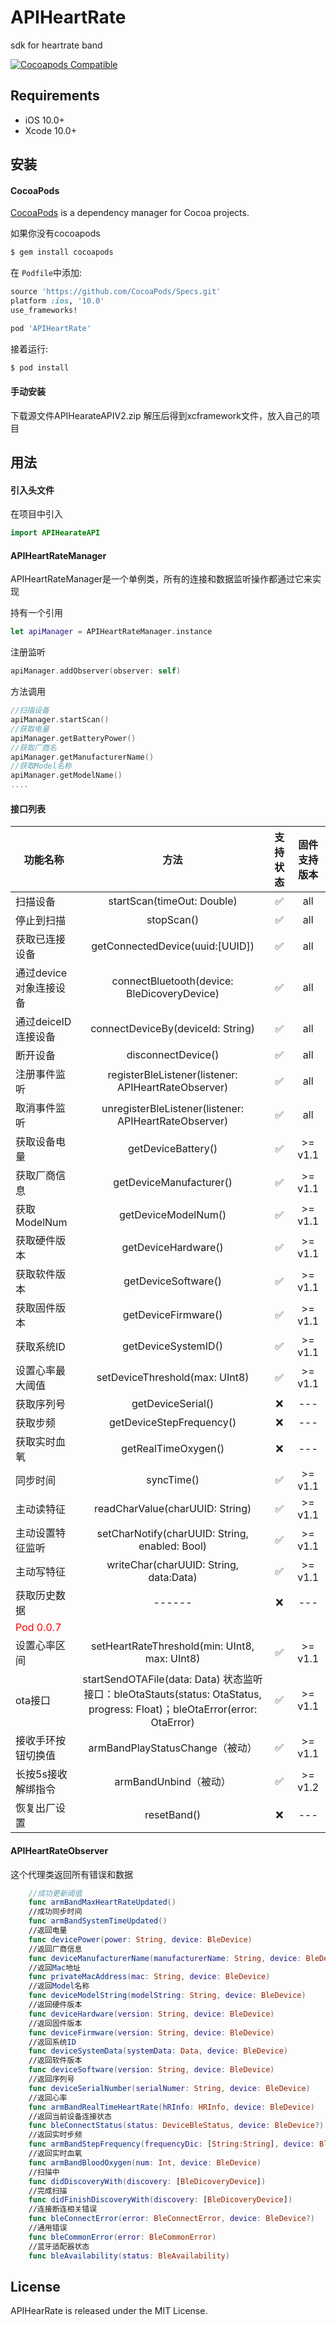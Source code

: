 # APIHeartRate
sdk for heartrate band

[![Cocoapods Compatible](https://img.shields.io/cocoapods/v/APIHeartRate.svg)](https://img.shields.io/cocoapods/v/APIHeartRate.svg)

## Requirements
- iOS 10.0+
- Xcode 10.0+

## 安装

#### CocoaPods
[CocoaPods](http://cocoapods.org) is a dependency manager for Cocoa projects.

如果你没有cocoapods
```bash
$ gem install cocoapods
```

在 `Podfile`中添加:

```ruby
source 'https://github.com/CocoaPods/Specs.git'
platform :ios, '10.0'
use_frameworks!

pod 'APIHeartRate'
```

接着运行:

```bash
$ pod install
```


#### 手动安装

下载源文件APIHearateAPIV2.zip
解压后得到xcframework文件，放入自己的项目



## 用法



#### 引入头文件
在项目中引入
```swift
import APIHearateAPI
```

#### APIHeartRateManager
APIHeartRateManager是一个单例类，所有的连接和数据监听操作都通过它来实现

持有一个引用
```swift
let apiManager = APIHeartRateManager.instance
```
注册监听
```swift
apiManager.addObserver(observer: self)
```
方法调用
```swift
//扫描设备    
apiManager.startScan()
//获取电量
apiManager.getBatteryPower()
//获取厂商名
apiManager.getManufacturerName()
//获取Model名称
apiManager.getModelName()
....
```

#### 接口列表
| 功能名称        | 方法    |  支持状态  |固件支持版本|
| --------          | :-----:   | :----: |:----:|
| 扫描设备        | startScan(timeOut: Double)           |      ✅    | all |
| 停止到扫描      | stopScan()                          |      ✅    | all |
| 获取已连接设备         |   getConnectedDevice(uuid:[UUID])                    |     ✅  | all |
| 通过device对象连接设备 |   connectBluetooth(device: BleDicoveryDevice)         |     ✅  | all|
| 通过deiceID连接设备   |   connectDeviceBy(deviceId: String)                   |     ✅  | all |
| 断开设备             |   disconnectDevice()                                   |     ✅  |all|
| 注册事件监听          |   registerBleListener(listener: APIHeartRateObserver)  |   ✅    |all|
| 取消事件监听          |   unregisterBleListener(listener: APIHeartRateObserver)|     ✅  | all|
| 获取设备电量          |   getDeviceBattery()                                   |     ✅  | >= v1.1|
| 获取厂商信息          |   getDeviceManufacturer()                               |     ✅  | >= v1.1|
| 获取ModelNum         |   getDeviceModelNum()                                  |     ✅  | >= v1.1|
| 获取硬件版本          |   getDeviceHardware()                                   |     ✅  | >= v1.1|
| 获取软件版本          |   getDeviceSoftware()                                    |     ✅  | >= v1.1|
| 获取固件版本          |   getDeviceFirmware()                                    |     ✅  | >= v1.1|
| 获取系统ID           |   getDeviceSystemID()                                     |     ✅  | >= v1.1|
| 设置心率最大阈值       |   setDeviceThreshold(max: UInt8)                         |     ✅  | >= v1.1|
| 获取序列号            |  getDeviceSerial()                                       |     ❌  |--- |
| 获取步频              |   getDeviceStepFrequency()                               |     ❌  | ---|
| 获取实时血氧           |   getRealTimeOxygen()                                     |     ❌  | ---|
| 同步时间              |   syncTime()                                              |     ✅  | >= v1.1|
| 主动读特征            |   readCharValue(charUUID: String)                         |     ✅  | >= v1.1|
| 主动设置特征监听      |   setCharNotify(charUUID: String, enabled: Bool)            |     ✅  | >= v1.1|
| 主动写特征           |   writeChar(charUUID: String, data:Data)                   |      ✅ | >= v1.1|
| 获取历史数据           |   ------                                    |     ❌  |---|
| <font color="red">Pod 0.0.7 </font>   |       |      |  
| 设置心率区间         |  setHeartRateThreshold(min: UInt8, max: UInt8) |     ✅ | >= v1.1|
| ota接口         |  startSendOTAFile(data: Data) 状态监听接口：bleOtaStauts(status: OtaStatus, progress: Float)；bleOtaError(error: OtaError)|     ✅ | >= v1.1|
| 接收手环按钮切换值         | armBandPlayStatusChange（被动） |     ✅ | >= v1.1|
| 长按5s接收解绑指令         | armBandUnbind（被动） |     ✅ | >= v1.2|
| 恢复出厂设置         | resetBand() |     ❌ | ---|

#### APIHeartRateObserver
这个代理类返回所有错误和数据
```swift
    //成功更新阈值
    func armBandMaxHeartRateUpdated()
    //成功同步时间
    func armBandSystemTimeUpdated()
    //返回电量
    func devicePower(power: String, device: BleDevice)
    //返回厂商信息
    func deviceManufacturerName(manufacturerName: String, device: BleDevice)
    //返回Mac地址
    func privateMacAddress(mac: String, device: BleDevice)
    //返回Model名称
    func deviceModelString(modelString: String, device: BleDevice)
    //返回硬件版本
    func deviceHardware(version: String, device: BleDevice)
    //返回固件版本
    func deviceFirmware(version: String, device: BleDevice)
    //返回系统ID
    func deviceSystemData(systemData: Data, device: BleDevice)
    //返回软件版本
    func deviceSoftware(version: String, device: BleDevice)
    //返回序列号
    func deviceSerialNumber(serialNumer: String, device: BleDevice)
    //返回心率
    func armBandRealTimeHeartRate(hRInfo: HRInfo, device: BleDevice)
    //返回当前设备连接状态
    func bleConnectStatus(status: DeviceBleStatus, device: BleDevice?)
    //返回实时步频
    func armBandStepFrequency(frequencyDic: [String:String], device: BleDevice)
    //返回实时血氧
    func armBandBloodOxygen(num: Int, device: BleDevice)
    //扫描中
    func didDiscoveryWith(discovery: [BleDicoveryDevice])
    //完成扫描
    func didFinishDiscoveryWith(discovery: [BleDicoveryDevice])
    //连接断连相关错误
    func bleConnectError(error: BleConnectError, device: BleDevice?)
    //通用错误
    func bleCommonError(error: BleCommonError)
    //蓝牙适配器状态
    func bleAvailability(status: BleAvailability)

```



## License
APIHearRate is released under the MIT License.
